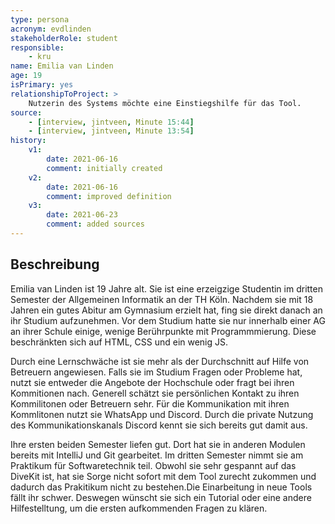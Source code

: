 ```yaml
---
type: persona
acronym: evdlinden
stakeholderRole: student
responsible: 
    - kru
name: Emilia van Linden
age: 19
isPrimary: yes
relationshipToProject: >
    Nutzerin des Systems möchte eine Einstiegshilfe für das Tool.
source: 
    - [interview, jintveen, Minute 15:44]
    - [interview, jintveen, Minute 13:54]
history:
    v1:
        date: 2021-06-16
        comment: initially created
    v2:
        date: 2021-06-16
        comment: improved definition
    v3:
        date: 2021-06-23
        comment: added sources
---
```


## Beschreibung

Emilia van Linden ist 19 Jahre alt. Sie ist eine erzeigzige Studentin im dritten Semester der Allgemeinen Informatik an der TH Köln. Nachdem sie mit 18 Jahren ein gutes Abitur am Gymnasium erzielt hat, fing sie direkt danach an ihr Studium aufzunehmen. Vor dem Studium hatte sie nur innerhalb einer AG an ihrer Schule einige, wenige Berührpunkte mit Programmmierung. Diese beschränkten sich auf HTML, CSS und ein wenig JS. 

Durch eine Lernschwäche ist sie mehr als der Durchschnitt auf Hilfe von Betreuern angewiesen. Falls sie im Studium Fragen oder Probleme hat, nutzt sie entweder die Angebote der Hochschule oder fragt bei ihren Kommitionen nach. Generell schätzt sie persönlichen Kontakt zu ihren Kommilitonen oder Betreuern sehr. Für die Kommunikation mit ihren Kommlitonen nutzt sie WhatsApp und Discord. Durch die private Nutzung des Kommunikationskanals Discord kennt sie sich bereits gut damit aus. 

Ihre ersten beiden Semester liefen gut. Dort hat sie in anderen Modulen bereits mit IntelliJ und Git gearbeitet. Im dritten Semester nimmt sie am Praktikum für Softwaretechnik teil. Obwohl sie sehr gespannt auf das DiveKit ist, hat sie Sorge nicht sofort mit dem Tool zurecht zukommen und dadurch das Prakitikum nicht zu bestehen.Die Einarbeitung in neue Tools fällt ihr schwer. Deswegen wünscht sie sich ein Tutorial oder eine andere Hilfestelltung, um die ersten aufkommenden Fragen zu klären. 

